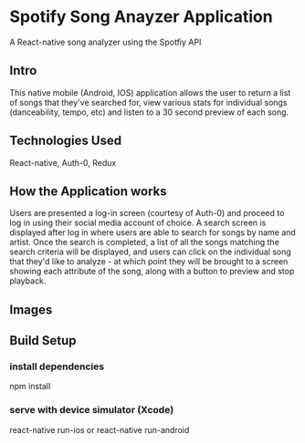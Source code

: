 # Spotify Song Anayzer Application

A React-native song analyzer using the Spotfiy API

## Intro

This native mobile (Android, IOS) application allows the user to return a list of songs that they've searched for, view various stats for individual songs (danceability, tempo, etc) and listen to a 30 second preview of each song.

## Technologies Used

React-native, Auth-0, Redux

## How the Application works

Users are presented a log-in screen (courtesy of Auth-0) and proceed to log in using their social media account of choice. A search screen is displayed after log in where users are able to search for songs by name and artist. Once the search is completed, a list of all the songs matching the search criteria will be displayed, and users can click on the individual song that they'd like to analyze - at which point they will be brought to a screen showing each attribute of the song, along with a button to preview and stop playback.

## Images

## Build Setup

### install dependencies
npm install

### serve with device simulator (Xcode)
react-native run-ios or react-native run-android
